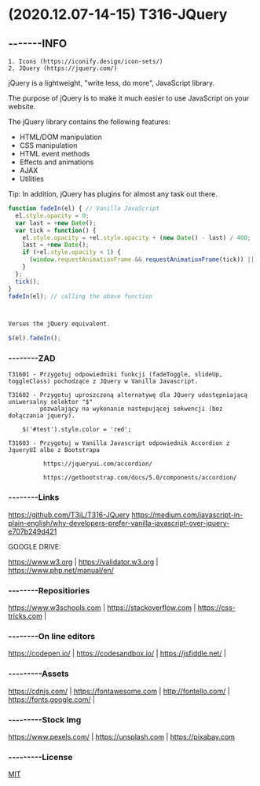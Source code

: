 # (2020.12.07-14-15) T316-JQuery

## -------INFO
```
1. Icons (https://iconify.design/icon-sets/)
2. JQuery (https://jquery.com/)
```

jQuery is a lightweight, "write less, do more", JavaScript library.

The purpose of jQuery is to make it much easier to use JavaScript on your website.

The jQuery library contains the following features:

- HTML/DOM manipulation
- CSS manipulation
- HTML event methods
- Effects and animations
- AJAX
- Utilities

Tip: In addition, jQuery has plugins for almost any task out there.

```javascript
function fadeIn(el) { // Vanilla JavaScript
  el.style.opacity = 0;
  var last = +new Date();
  var tick = function() {
    el.style.opacity = +el.style.opacity + (new Date() - last) / 400;
    last = +new Date();
    if (+el.style.opacity < 1) {
      (window.requestAnimationFrame && requestAnimationFrame(tick)) || setTimeout(tick, 16);
    }
  };
  tick();
}
fadeIn(el); // calling the above function



Versus the jQuery equivalent.

$(el).fadeIn();
```
### --------ZAD

```
T31601 - Przygotuj odpowiedniki funkcji (fadeToggle, slideUp, toggleClass) pochodzące z JQuery w Vanilla Javascript.

T31602 - Przygotuj uproszczoną alternatywę dla JQuery udostępniającą uniwersalny selektor "$" 
         pozwalający na wykonanie nastepującej sekwencji (bez dołączania jquery).

    $('#test').style.color = 'red';
    
T31603 - Przygotuj w Vanilla Javascript odpowiednik Accordion z JqueryUI albo z Bootstrapa 

          https://jqueryui.com/accordion/

          https://getbootstrap.com/docs/5.0/components/accordion/

```

### --------Links
https://github.com/T3iL/T316-JQuery
https://medium.com/javascript-in-plain-english/why-developers-prefer-vanilla-javascript-over-jquery-e707b249d421

GOOGLE DRIVE: 

https://www.w3.org | https://validator.w3.org | https://www.php.net/manual/en/
### --------Repositiories
https://www.w3schools.com | https://stackoverflow.com | https://css-tricks.com |
### --------On line editors
https://codepen.io/ | https://codesandbox.io/ | https://jsfiddle.net/ |
### ---------Assets
https://cdnjs.com/ | https://fontawesome.com | http://fontello.com/ | https://fonts.google.com/ |
### ---------Stock Img
https://www.pexels.com/ | https://unsplash.com | https://pixabay.com
### ---------License
[MIT](https://choosealicense.com/licenses/mit/)
